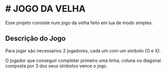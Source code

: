 <h1> # JOGO DA VELHA </h1>
Esse projeto consiste num jogo da velha feito em lua de modo simples.
<br>
<h2> Descrição do Jogo </h2>
<p> Para jogar são necessários 2 jogadores, cada um com um símbolo (O e X). </p>
<p> O jogador que conseguir completar primeiro uma linha, coluna ou diagonal composta por 3 dos seus símbolos vence o jogo.</p>
